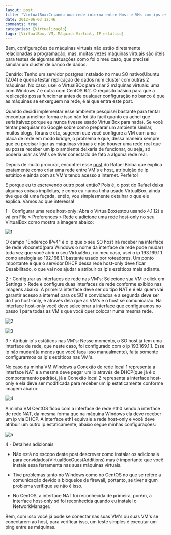 ```yaml
---
layout: post
title: "VirtualBox:Criando uma rede interna entre Host e VMs com ips estáticos"
date: 2012-06-03 12:46
comments: true
categories: [Virtualização]
tags: [VirtualBox, VM, Máquina Virtual, IP estático]
---
```


[1]: /images/2012-06-03-virtualbox-criando-uma-rede-interna-entre-host-e-vms/passo_1.png "Host-only"
[2]: /images/2012-06-03-virtualbox-criando-uma-rede-interna-entre-host-e-vms/passo_2_a.png "Rede NAT"
[3]: /images/2012-06-03-virtualbox-criando-uma-rede-interna-entre-host-e-vms/passo_2_b.png "Rede Host-only"
[4]: /images/2012-06-03-virtualbox-criando-uma-rede-interna-entre-host-e-vms/passo_3_a.png "Rede local Windows"
[5]: /images/2012-06-03-virtualbox-criando-uma-rede-interna-entre-host-e-vms/passo_3_b.png "Redes CentOS"

Bem, configurações de máquinas virtuais não estão diretamente relacionadas a programação, mas, muitas vezes máquinas virtuais são úteis para testes de algumas situações como foi o meu caso, que precisei simular um cluster de banco de dados.

Cenário: Tenho um servidor postgres instalado no meu SO nativo(Ubuntu 12.04) e queria testar replicação de dados num cluster com outras 2 máquinas. No caso, usei o VirtualBOx para criar 2 máquinas virtuais: uma com Windows 7 e outra com CentOS 6.2. O requisito básico para que a replicação possa funcionar antes de qualquer configuração no banco é que as máquinas se enxerguem na rede, é aí que entra este post.

Quando decidi implementar esse ambiente pesquisei bastante para tentar encontrar a melhor forma e isso não foi tão fácil quanto eu achei que seria(talvez porque eu nunca tivesse usado VirtualBox para nada). Se você tentar pesquisar no Google sobre como preparar um ambiente similar, muitos blogs, fóruns e etc, sugerem que você configure a VM com uma placa de rede em modo bridge, o problema é que, dessa maneira sempre que eu precisar ligar as máquinas virtuais e não houver uma rede real que eu possa receber um ip o ambiente deixaria de funcionar, ou seja, só poderia usar as VM's se tiver conectado de fato a alguma rede real.

Depois de muito procurar, encontrei esse <a href="http://www.rafaelbiriba.com/2010/02/22/virtualbox-vms-com-ips-estaticos-e-internet-de-maneira-simples.html" target="_blank" title="Rafael Biriba">post</a> do Rafael Biriba que explica exatamente como criar uma rede entre VM's e host, atribuição de ip estático e ainda com as VM's tendo acesso a internet. Perfeito!

E porque eu to escrevendo outro post então? Pois é, o post do Rafael deixa algumas coisas implícitas, e como eu nunca tinha usado VirtualBox, ainda tive que dá uma fuçada, então, vou simplesmente detalhar o que ele explica. Vamos ao que interessa!

1 - Configurar uma rede host-only: Abra o VirtualBox(estou usando 4.1.12) e vá em File > Preferences > Rede e adicione uma rede host-only no seu VirtualBox como mostra a imagem abaixo:

![1]

O campo "Endereço IPv4" é o ip que o seu SO host irá receber na interface de rede vboxnet0(para Windows o nome da interface de rede pode mudar) toda vez que você abrir o seu VirtualBox, no meu caso, usei o ip 193.169.1.1 como analogia ao 192.168.1.1 bastante usado por roteadores. Um ponto importante é que o servidor DHCP dessa rede host-only deve ficar Desabilitado, o que vai nos ajudar a atribuir os ip's estáticos mais adiante.

2 - Configurar as interfaces de rede nas VM's: Selecione sua VM e click em Settings > Rede e configure duas interfaces de rede conforme exibido nas imagens abaixo. A primeira interface deve ser do tipo NAT e é ela quem vai garantir acesso a internet para os SO's convidados e a segunda deve ser do tipo host-only, é através dela que as VM's e o host se comunicarão. Na interface host-only você deve selecionar a interface que configuramos no passo 1 para todas as VM's que você quer colocar numa mesma rede.

![2]

![3]

3 - Atribuir ip's estáticos nas VM's: Nesse momento, o SO host já tem uma interface de rede, que neste caso, foi configurado com o ip 193.169.1.1. Esse ip não mudará(a menos que você faça isso manualmente), falta somente configurarmos os ip's estáticos nas VM's. 

No caso da minha VM Windows a Conexão de rede local 1 representa a interface NAT e a mesma deve pegar um ip através de DHCP(que já é o comportamento padrão), já a Conexão local 2 representa a interface host-only e ela deve ser modificada para receber um ip estaticamente conforme imagem abaixo:

![4]

A minha VM CentOS ficou com a interface de rede eth0 sendo a interface de rede NAT, da mesma forma que na máquina Windows ela deve receber um ip via DHCP. A interface eth1 equivale a rede host-only e você deve atribuir um outro ip estaticamente, abaixo segue minhas configurações:

![5]

4 - Detalhes adicionais

- Não está no escopo deste post descrever como instalar os adicionais para convidados(VirtualBoxGuestAdditions) mas é importante que você instale essa ferramenta nas suas máquinas virtuais.

- Tive problemas tanto no Windows como no CentOS no que se refere a comunicação devido a bloqueios de firewall, portanto, se tiver algum problema verifique se não é isso.

- No CentOS, a interface NAT foi reconhecida de primeira, porém, a interface host-only só foi reconhecida quando eu instalei o NetworkManager.

Bem, com isso você já pode se conectar nas suas VM's ou suas VM's se conectarem ao host, para verificar isso, um teste simples é executar um ping entre as máquinas.



